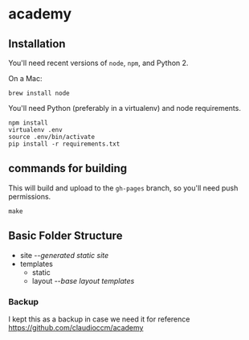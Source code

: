 # academy

## Installation

You'll need recent versions of `node`, `npm`, and Python 2.

On a Mac:

    brew install node

You'll need Python (preferably in a virtualenv) and node requirements.

    npm install
    virtualenv .env
    source .env/bin/activate
    pip install -r requirements.txt

## commands for building

This will build and upload to the `gh-pages` branch, so you'll need push
permissions.

    make

## Basic Folder Structure

- site        --*generated static site*
- templates   
  - static    
  - layout    --*base layout templates*


### Backup

I kept this as a backup in case we need it for reference
https://github.com/claudioccm/academy
